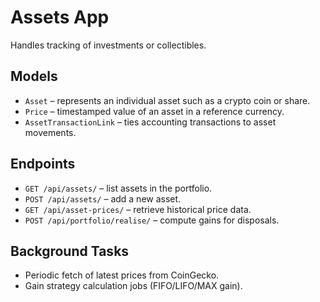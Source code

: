 # Assets App

Handles tracking of investments or collectibles.

## Models
- `Asset` – represents an individual asset such as a crypto coin or share.
- `Price` – timestamped value of an asset in a reference currency.
- `AssetTransactionLink` – ties accounting transactions to asset movements.

## Endpoints
- `GET /api/assets/` – list assets in the portfolio.
- `POST /api/assets/` – add a new asset.
- `GET /api/asset-prices/` – retrieve historical price data.
- `POST /api/portfolio/realise/` – compute gains for disposals.

## Background Tasks
- Periodic fetch of latest prices from CoinGecko.
- Gain strategy calculation jobs (FIFO/LIFO/MAX gain).
